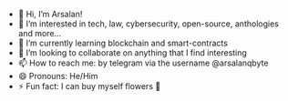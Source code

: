 - 👋 Hi, I’m Arsalan!
- 👀 I’m interested in tech, law, cybersecurity, open-source, anthologies and more...
- 🌱 I’m currently learning blockchain and smart-contracts 
- 💞️ I’m looking to collaborate on anything that I find interesting
- 📫 How to reach me: by telegram via the username @arsalanqbyte
- 😄 Pronouns: He/Him
- ⚡ Fun fact: I can buy myself flowers 🌹
